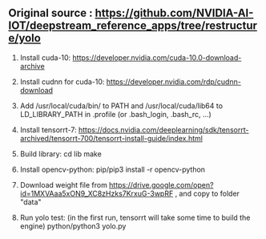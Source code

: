 ## Original source : https://github.com/NVIDIA-AI-IOT/deepstream_reference_apps/tree/restructure/yolo

1. Install cuda-10:
      https://developer.nvidia.com/cuda-10.0-download-archive

2. Install cudnn for cuda-10:
      https://developer.nvidia.com/rdp/cudnn-download

3. Add /usr/local/cuda/bin/ to PATH and /usr/local/cuda/lib64 to LD_LIBRARY_PATH in .profile (or .bash_login, .bash_rc, ...)

4. Install tensorrt-7:
      https://docs.nvidia.com/deeplearning/sdk/tensorrt-archived/tensorrt-700/tensorrt-install-guide/index.html

5. Build library:
      cd lib
      make

6. Install opencv-python:
      pip/pip3 install -r opencv-python

7. Download weight file from https://drive.google.com/open?id=1MXVAaa5xON9_XC8zHzks7KrxuG-3wpRF , and copy to folder "data"

8. Run yolo test: (in the first run, tensorrt will take some time to build the engine)
      python/python3 yolo.py
